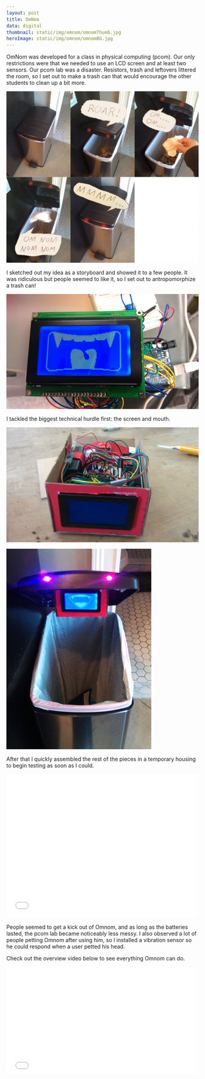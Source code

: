 ```yaml
---
layout: post
title: OmNom
data: digital
thumbnail: static/img/omnom/omnomThumb.jpg
heroImage: static/img/omnom/omnomBG.jpg
---
```


<p>OmNom was developed for a class in physical computing (pcom). Our only restrictions were that we needed to use an LCD screen and at least two sensors. Our pcom lab was a disaster. Resistors, trash and leftovers littered the room, so I set out to make a trash can that would encourage the other students to clean up a bit more.</p>

<a href="static/img/omnom/omnom_story-590x525.jpg"><img alt="Omnom sketch" src="static/img/omnom/omnom_story-590x525.jpg"></a>

<p>I sketched out my idea as a storyboard and showed it to a few people. It was ridiculous but people seemed to like it, so I set out to antropomorphize a trash can!</p>

<a href="static/img/omnom/omnom1.jpg"><img alt="Omnom screen" src="static/img/omnom/omnom1.jpg"></a>

<p>I tackled the biggest technical hurdle first: the screen and mouth.</p>

<a href="static/img/omnom/omnom1a.jpg"><img alt="Omnom housing alpha" src="static/img/omnom/omnom1a.jpg"></a>

<a href="static/img/omnom/omnom2.jpg"><img alt="Omnom housing alpha" src="static/img/omnom/omnom2.jpg"></a>

<p>After that I quickly assembled the rest of the pieces in a temporary housing to begin testing as soon as I could.</p>

<div class="video-wrapper">
  <iframe src="//player.vimeo.com/video/23781859?title=0&amp;byline=0&amp;portrait=0" width="500" height="375" frameborder="0" webkitallowfullscreen mozallowfullscreen allowfullscreen></iframe>
</div>

<p>People seemed to get a kick out of Omnom, and as long as the batteries lasted, the pcom lab became noticeably less messy. I also observed a lot of people petting Omnom after using him, so I installed a vibration sensor so he could respond when a user petted his head.</p>

<p>Check out the overview video below to see everything Omnom can do.</p>

<div class="video-wrapper">
  <iframe src="//player.vimeo.com/video/23781904?title=0&amp;byline=0&amp;portrait=0" width="500" height="281" frameborder="0" webkitallowfullscreen mozallowfullscreen allowfullscreen></iframe>
</div>